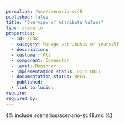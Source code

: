 ```yaml
---
permalink: /use/scenario-sc48
published: false
title: "Overview of Attribute Values"
type: scenario
properties:
  - id: SC48
  - category: Manage attributes of yourself
  - description:
  - customer: All
  - component: Connector
  - level: Beginner
  - implementation status: DOCS ONLY
  - documentation status: OPEN
  - published:
  - link to lucid:
require:
required_by:
---
```


{% include scenarios/scenario-sc48.md %}
